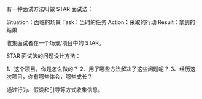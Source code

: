 有一种面试方法叫做 STAR 面试法：

Situation：面临的场景
Task：当时的任务
Action：采取的行动
Result：拿到的结果

收集面试者在一个场景/项目中的 STAR。

STAR 面试法的问题设计方法：

1、这个项目，你是怎么做的？
2、用了哪些方法解决了这些问题呢？
3、经历这次项目，你有哪些体会，哪些成长？

通过行为、假设和引导等方式收集信息。
